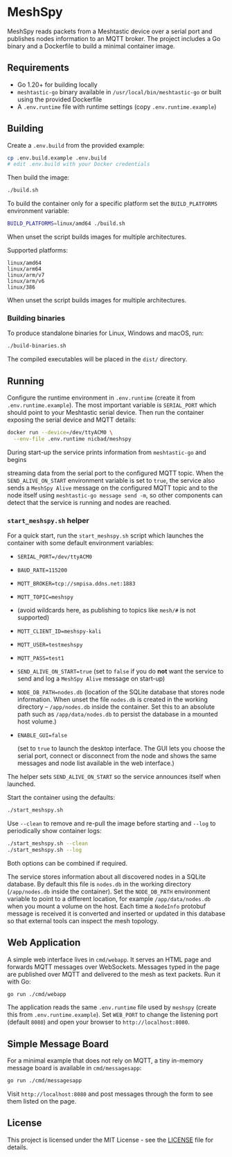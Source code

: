 # MeshSpy

MeshSpy reads packets from a Meshtastic device over a serial port and publishes
nodes information to an MQTT broker. The project includes a Go binary and a
Dockerfile to build a minimal container image.

## Requirements

- Go 1.20+ for building locally
- `meshtastic-go` binary available in `/usr/local/bin/meshtastic-go` or built
  using the provided Dockerfile
- A `.env.runtime` file with runtime settings (copy `.env.runtime.example`)

## Building

Create a `.env.build` from the provided example:

```bash
cp .env.build.example .env.build
# edit .env.build with your Docker credentials
```

Then build the image:

```bash
./build.sh
```

To build the container only for a specific platform set the `BUILD_PLATFORMS`
environment variable:

```bash
BUILD_PLATFORMS=linux/amd64 ./build.sh
```

When unset the script builds images for multiple architectures.

Supported platforms:

```
linux/amd64
linux/arm64
linux/arm/v7
linux/arm/v6
linux/386
```
When unset the script builds images for multiple architectures.

### Building binaries

To produce standalone binaries for Linux, Windows and macOS, run:

```bash
./build-binaries.sh
```

The compiled executables will be placed in the `dist/` directory.


## Running

Configure the runtime environment in `.env.runtime` (create it from `.env.runtime.example`). The most important
variable is `SERIAL_PORT` which should point to your Meshtastic serial device.
Then run the container exposing the serial device and MQTT details:

```bash
docker run --device=/dev/ttyACM0 \
  --env-file .env.runtime nicbad/meshspy
```

During start-up the service prints information from `meshtastic-go` and begins

streaming data from the serial port to the configured MQTT topic. When the
`SEND_ALIVE_ON_START` environment variable is set to `true`, the service also
sends a `MeshSpy Alive` message on the configured MQTT topic and to the node
itself using `meshtastic-go message send -m`, so other components can detect that
the service is running and nodes are reached.


### `start_meshspy.sh` helper

For a quick start, run the `start_meshspy.sh` script which launches the
container with some default environment variables:

- `SERIAL_PORT=/dev/ttyACM0`
- `BAUD_RATE=115200`
- `MQTT_BROKER=tcp://smpisa.ddns.net:1883`
- `MQTT_TOPIC=meshspy`
-  (avoid wildcards here, as publishing to topics like `mesh/#` is not supported)
- `MQTT_CLIENT_ID=meshspy-kali`
- `MQTT_USER=testmeshspy`
- `MQTT_PASS=test1`
- `SEND_ALIVE_ON_START=true`
  (set to `false` if you do **not** want the service to send and log a `MeshSpy Alive`
  message on start-up)
- `NODE_DB_PATH=nodes.db`
  (location of the SQLite database that stores node information. When unset the
  file `nodes.db` is created in the working directory &ndash; `/app/nodes.db`
  inside the container. Set this to an absolute path such as
`/app/data/nodes.db` to persist the database in a mounted host volume.)
- `ENABLE_GUI=false`

  (set to `true` to launch the desktop interface. The GUI lets you choose
  the serial port, connect or disconnect from the node and shows the same
  messages and node list available in the web interface.)

The helper sets `SEND_ALIVE_ON_START` so the service announces itself when launched.

Start the container using the defaults:

```bash
./start_meshspy.sh
```

Use `--clean` to remove and re-pull the image before starting and `--log` to
periodically show container logs:

```bash
./start_meshspy.sh --clean
./start_meshspy.sh --log
```

Both options can be combined if required.

The service stores information about all discovered nodes in a SQLite database.
By default this file is `nodes.db` in the working directory (`/app/nodes.db`
inside the container). Set the `NODE_DB_PATH` environment variable to point to a
different location, for example `/app/data/nodes.db` when you mount a volume on
the host. Each time a
`NodeInfo` protobuf message is received it is converted and inserted or updated
in this database so that external tools can inspect the mesh topology.

## Web Application

A simple web interface lives in `cmd/webapp`. It serves an HTML page and
forwards MQTT messages over WebSockets. Messages typed in the page are
published over MQTT and delivered to the mesh as text packets. Run it with Go:

```bash
go run ./cmd/webapp
```

The application reads the same `.env.runtime` file used by `meshspy` (create this from `.env.runtime.example`). Set
`WEB_PORT` to change the listening port (default `8080`) and open your browser
to `http://localhost:8080`.

## Simple Message Board

For a minimal example that does not rely on MQTT, a tiny in-memory
message board is available in `cmd/messagesapp`:

```bash
go run ./cmd/messagesapp
```

Visit `http://localhost:8080` and post messages through the form to see
them listed on the page.

## License

This project is licensed under the MIT License - see the [LICENSE](LICENSE) file for details.